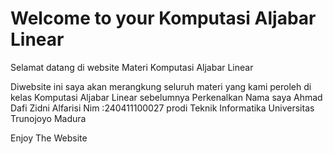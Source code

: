 # Welcome to your Komputasi Aljabar Linear

Selamat datang di website Materi Komputasi Aljabar Linear 

Diwebsite ini saya akan merangkung seluruh materi yang kami peroleh di kelas Komputasi Aljabar Linear sebelumnya Perkenalkan Nama saya Ahmad Dafi Zidni Alfarisi Nim :240411100027 prodi Teknik Informatika Universitas Trunojoyo Madura

Enjoy The Website



